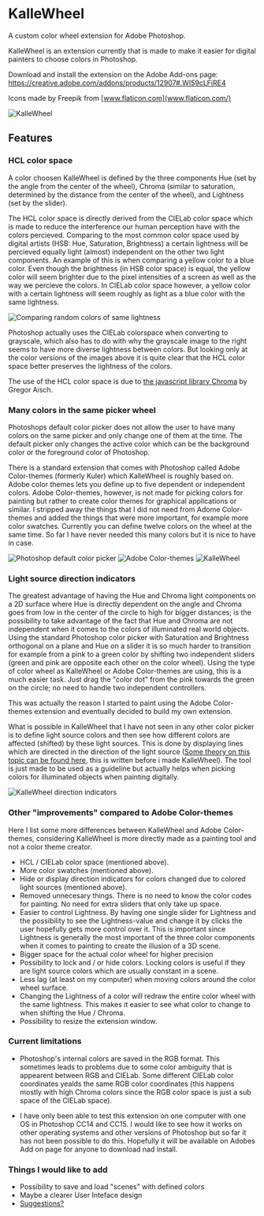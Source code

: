 # KalleWheel
A custom color wheel extension for Adobe Photoshop.

KalleWheel is an extension currently that is
made to make it easier for digital painters to choose colors in
Photoshop.

Download and install the extension on the Adobe Add-ons page: https://creative.adobe.com/addons/products/12907#.WI59cLFiRE4

Icons made by Freepik from [www.flaticon.com](www.flaticon.com/)

![](doc_images/kallewheel_1.png "KalleWheel")

## Features

### HCL color space

A color choosen KalleWheel is defined by the three components Hue (set by the angle from the center of the wheel), Chroma (similar to saturation, determined by the distance from the center of the wheel), and Lightness (set by the slider).

The HCL color space is directly derived from the CIELab color space which is made to reduce the interference our human perception have with the colors percieved. Comparing to the most common color space used by digital artists (HSB: Hue, Saturation, Brightness) a certain lightness will be percieved equally light (almost) independent on the other two light components. An example of this is when comparing a yellow color to a blue color. Even though the brightness (in HSB color space) is equal, the yellow color will seem brighter due to the pixel intensities of a screen as well as the way we percieve the colors. In CIELab color space however, a yellow color with a certain lightness will seem roughly as light as a blue color with the same lightness.

![](doc_images/random_colors.png "Comparing random colors of same lightness")

Photoshop actually uses the CIELab colorspace when converting to grayscale, which also has to do with why the grayscale image to the right seems to have more diverse lightness between colors. But looking only at the color versions of the images above it is quite clear that the HCL color space better preserves the lightness of the colors. 

The use of the HCL color space is due to [the javascript library Chroma](https://github.com/gka/chroma.js/) by Gregor Aisch.

### Many colors in the same picker wheel

Photoshops default color picker does not allow the user to have many colors on the same picker and only change one of them at the time. The default picker only changes the active color which can be the background color or the foreground color of Photoshop.

There is a standard extension that comes with Photoshop called Adobe Color-themes (formerly Kuler) which KalleWheel is roughly based on. Adobe color themes lets you define up to five dependent or independent colors. Adobe Color-themes, however, is not made for picking colors for painting but rather to create color themes for graphical applications or similar. I stripped away the things that I did not need from Adome Color-themes and added the things that were more important, for example more color swatches. Currently you can define twelve colors on the wheel at the same time. So far I have never needed this many colors but it is nice to have in case.

![](doc_images/swatches1.png "Photoshop default color picker")
![](doc_images/swatches2.png "Adobe Color-themes")
![](doc_images/swatches3.png "KalleWheel")

### Light source direction indicators

The greatest advantage of having the Hue and Chroma light components on a 2D surface where Hue is directly dependent on the angle and Chroma goes from low in the center of the circle to high for bigger distances; is the possibility to take advantage of the fact that Hue and Chroma are not independent when it comes to the colors of illuminated real world objects. Using the standard Photoshop color picker with Saturation and Brightness orthogonal on a plane and Hue on a slider it is so much harder to transition for example from a pink to a green color by shifting two independent sliders (green and pink are opposite each other on the color wheel). Using the type of color wheel as KalleWheel or Adobe Color-themes are using, this is a much easier task. Just drag the "color dot" from the pink towards the green on the circle; no need to handle two independent controllers.

This was actually the reason I started to paint using the Adobe Color-themes extension and eventually decided to build my own extension.

What is possible in KalleWheel that I have not seen in any other color picker is to define light source colors and then see how different colors are affected (shifted) by these light sources. This is done by displaying lines which are directed in the direction of the light source ([Some theory on this topic can be found here](http://kbladin.se/tools/color_changes.php), this is written before i made KalleWheel). The tool is just made to be used as a guideline but actually helps when picking colors for illuminated objects when painting digitally.

![](doc_images/directions.png "KalleWheel direction indicators")

### Other "improvements" compared to Adobe Color-themes

Here I list some more differences between KalleWheel and Adobe Color-themes, considering KalleWheel is more directly made as a painting tool and not a color theme creator.

* HCL / CIELab color space (mentioned above).
* More color swatches (mentioned above).
* Hide or display direction indicators for colors changed due to colored light sources (mentioned above).
* Removed unnecesary things. There is no need to know the color codes for painting. No need for extra sliders that only take up space.
* Easier to control Lightness. By having one single slider for Lightness and the possibility to see the Lightness-value and change it by clicks the user hopefully gets more control over it. This is important since Lightness is generally the most important of the three color components when it comes to painting to create the illusion of a 3D scene.
* Bigger space for the actual color wheel for higher precision
* Possibility to lock and / or hide colors. Locking colors is useful if they are light source colors which are usually constant in a scene.
* Less lag (at least on my computer) when moving colors around the color wheel surface.
* Changing the Lightness of a color will redraw the entire color wheel with the same lightness. This makes it easier to see what color to change to when shifting the Hue / Chroma.
* Possibility to resize the extension window.

### Current limitations

* Photoshop's internal colors are saved in the RGB format. This sometimes leads to problems due to some color ambiguity that is appearent between RGB and CIELab. Some different CIELab color coordinates yealds the same RGB color coordinates (this happens mostly with high Chroma colors since the RGB color space is just a sub space of the CIELab space).

* I have only been able to test this extension on one computer with one OS in Photoshop CC14 and CC15. I would like to see how it works on other operating systems and other versions of Photoshop but so far it has not been possible to do this. Hopefully it will be available on Adobes Add on page for anyone to download nad install.

### Things I would like to add

* Possibility to save and load "scenes" with defined colors
* Maybe a clearer User Inteface design
* [Suggestions?](mailto:kallebladin@gmail.com)
